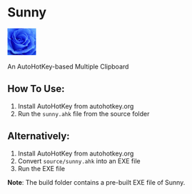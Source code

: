 # Sunny
![Alt text](/resources/sunny_icon.png?raw=true "Sunny Logo")

An AutoHotKey-based Multiple Clipboard

## How To Use:
1. Install AutoHotKey from autohotkey.org
2. Run the `sunny.ahk` file from the source folder

## Alternatively:
1. Install AutoHotKey from autohotkey.org
2. Convert `source/sunny.ahk` into an EXE file
3. Run the EXE file

**Note**: The build folder contains a pre-built EXE file of Sunny.
